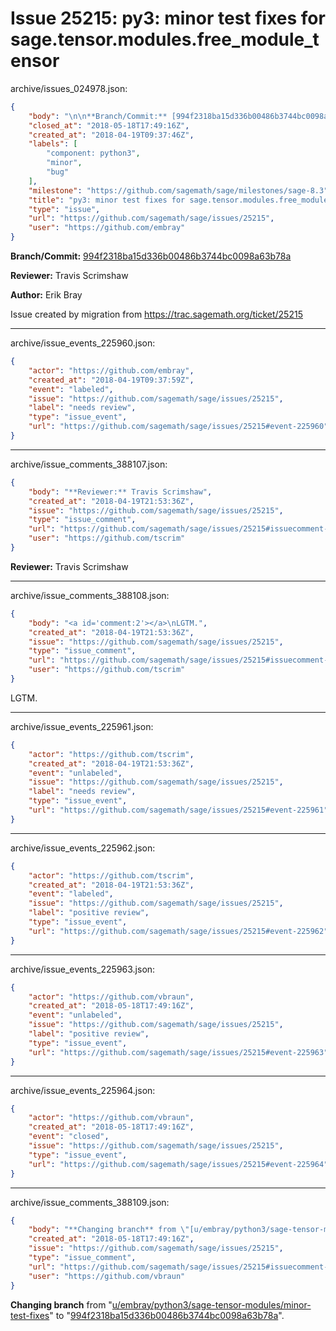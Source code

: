 # Issue 25215: py3: minor test fixes for sage.tensor.modules.free_module_tensor

archive/issues_024978.json:
```json
{
    "body": "\n\n**Branch/Commit:** [994f2318ba15d336b00486b3744bc0098a63b78a](https://github.com/sagemath/sagetrac-mirror/commit/994f2318ba15d336b00486b3744bc0098a63b78a)\n\n**Reviewer:** Travis Scrimshaw\n\n**Author:** Erik Bray\n\nIssue created by migration from https://trac.sagemath.org/ticket/25215\n\n",
    "closed_at": "2018-05-18T17:49:16Z",
    "created_at": "2018-04-19T09:37:46Z",
    "labels": [
        "component: python3",
        "minor",
        "bug"
    ],
    "milestone": "https://github.com/sagemath/sage/milestones/sage-8.3",
    "title": "py3: minor test fixes for sage.tensor.modules.free_module_tensor",
    "type": "issue",
    "url": "https://github.com/sagemath/sage/issues/25215",
    "user": "https://github.com/embray"
}
```


**Branch/Commit:** [994f2318ba15d336b00486b3744bc0098a63b78a](https://github.com/sagemath/sagetrac-mirror/commit/994f2318ba15d336b00486b3744bc0098a63b78a)

**Reviewer:** Travis Scrimshaw

**Author:** Erik Bray

Issue created by migration from https://trac.sagemath.org/ticket/25215





---

archive/issue_events_225960.json:
```json
{
    "actor": "https://github.com/embray",
    "created_at": "2018-04-19T09:37:59Z",
    "event": "labeled",
    "issue": "https://github.com/sagemath/sage/issues/25215",
    "label": "needs review",
    "type": "issue_event",
    "url": "https://github.com/sagemath/sage/issues/25215#event-225960"
}
```



---

archive/issue_comments_388107.json:
```json
{
    "body": "**Reviewer:** Travis Scrimshaw",
    "created_at": "2018-04-19T21:53:36Z",
    "issue": "https://github.com/sagemath/sage/issues/25215",
    "type": "issue_comment",
    "url": "https://github.com/sagemath/sage/issues/25215#issuecomment-388107",
    "user": "https://github.com/tscrim"
}
```

**Reviewer:** Travis Scrimshaw



---

archive/issue_comments_388108.json:
```json
{
    "body": "<a id='comment:2'></a>\nLGTM.",
    "created_at": "2018-04-19T21:53:36Z",
    "issue": "https://github.com/sagemath/sage/issues/25215",
    "type": "issue_comment",
    "url": "https://github.com/sagemath/sage/issues/25215#issuecomment-388108",
    "user": "https://github.com/tscrim"
}
```

<a id='comment:2'></a>
LGTM.



---

archive/issue_events_225961.json:
```json
{
    "actor": "https://github.com/tscrim",
    "created_at": "2018-04-19T21:53:36Z",
    "event": "unlabeled",
    "issue": "https://github.com/sagemath/sage/issues/25215",
    "label": "needs review",
    "type": "issue_event",
    "url": "https://github.com/sagemath/sage/issues/25215#event-225961"
}
```



---

archive/issue_events_225962.json:
```json
{
    "actor": "https://github.com/tscrim",
    "created_at": "2018-04-19T21:53:36Z",
    "event": "labeled",
    "issue": "https://github.com/sagemath/sage/issues/25215",
    "label": "positive review",
    "type": "issue_event",
    "url": "https://github.com/sagemath/sage/issues/25215#event-225962"
}
```



---

archive/issue_events_225963.json:
```json
{
    "actor": "https://github.com/vbraun",
    "created_at": "2018-05-18T17:49:16Z",
    "event": "unlabeled",
    "issue": "https://github.com/sagemath/sage/issues/25215",
    "label": "positive review",
    "type": "issue_event",
    "url": "https://github.com/sagemath/sage/issues/25215#event-225963"
}
```



---

archive/issue_events_225964.json:
```json
{
    "actor": "https://github.com/vbraun",
    "created_at": "2018-05-18T17:49:16Z",
    "event": "closed",
    "issue": "https://github.com/sagemath/sage/issues/25215",
    "type": "issue_event",
    "url": "https://github.com/sagemath/sage/issues/25215#event-225964"
}
```



---

archive/issue_comments_388109.json:
```json
{
    "body": "**Changing branch** from \"[u/embray/python3/sage-tensor-modules/minor-test-fixes](https://github.com/sagemath/sagetrac-mirror/tree/u/embray/python3/sage-tensor-modules/minor-test-fixes)\" to \"[994f2318ba15d336b00486b3744bc0098a63b78a](https://github.com/sagemath/sagetrac-mirror/commit/994f2318ba15d336b00486b3744bc0098a63b78a)\".",
    "created_at": "2018-05-18T17:49:16Z",
    "issue": "https://github.com/sagemath/sage/issues/25215",
    "type": "issue_comment",
    "url": "https://github.com/sagemath/sage/issues/25215#issuecomment-388109",
    "user": "https://github.com/vbraun"
}
```

**Changing branch** from "[u/embray/python3/sage-tensor-modules/minor-test-fixes](https://github.com/sagemath/sagetrac-mirror/tree/u/embray/python3/sage-tensor-modules/minor-test-fixes)" to "[994f2318ba15d336b00486b3744bc0098a63b78a](https://github.com/sagemath/sagetrac-mirror/commit/994f2318ba15d336b00486b3744bc0098a63b78a)".
